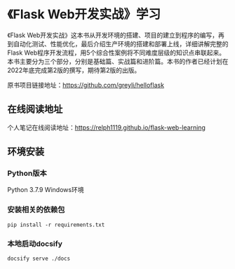 # 《Flask Web开发实战》学习
《Flask Web开发实战》这本书从开发环境的搭建、项目的建立到程序的编写，再到自动化测试、性能优化，最后介绍生产环境的搭建和部署上线，详细讲解完整的Flask Web程序开发流程，用5个综合性案例将不同难度层级的知识点串联起来。本书主要分为三个部分，分别是基础篇、实战篇和进阶篇。本书的作者已经计划在2022年底完成第2版的撰写，期待第2版的出版。

原书项目链接地址：https://github.com/greyli/helloflask

## 在线阅读地址
个人笔记在线阅读地址：https://relph1119.github.io/flask-web-learning

## 环境安装
### Python版本
Python 3.7.9 Windows环境

### 安装相关的依赖包
```shell
pip install -r requirements.txt
```

### 本地启动docsify
```shell
docsify serve ./docs
```